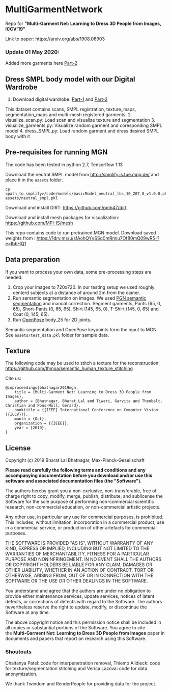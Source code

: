 # MultiGarmentNetwork
Repo for **"Multi-Garment Net: Learning to Dress 3D People from Images, ICCV'19"**

Link to paper: https://arxiv.org/abs/1908.06903

### Update 01 May 2020:
Added more garments here [Part-2](https://datasets.d2.mpi-inf.mpg.de/MultiGarmentNetwork/Multi-Garmentdataset_02.zip)

## Dress SMPL body model with our Digital Wardrobe

1. Download digital wardrobe: [Part-1](https://datasets.d2.mpi-inf.mpg.de/MultiGarmentNetwork/Multi-Garmentdataset.zip) and [Part-2](https://datasets.d2.mpi-inf.mpg.de/MultiGarmentNetwork/Multi-Garmentdataset_02.zip)

This dataset contains scans, SMPL registration, texture_maps, segmentation_maps and multi-mesh registered garments.
2. visualize_scan.py: Load scan and visualize texture and segmentation
3. visualize_garments.py: Visualize random garment and coresponding SMPL model
4. dress_SMPL.py: Load random garment and dress desired SMPL body with it


## Pre-requisites for running MGN
The code has been tested in python 2.7, Tensorflow 1.13

Download the neutral SMPL model from http://smplify.is.tue.mpg.de/ and place it in the `assets` folder.
```
cp <path_to_smplify>/code/models/basicModel_neutral_lbs_10_207_0_v1.0.0.pkl assets/neutral_smpl.pkl
```

Download and install DIRT: https://github.com/pmh47/dirt.

Download and install mesh packages for visualization: https://github.com/MPI-IS/mesh

This repo contains code to run pretrained MGN model.
Download saved weights from : https://1drv.ms/u/s!AohQYySSg0mRmju7Of80mQ09wR5-?e=IbbHQ1

## Data preparation

If you want to process your own data, some pre-processing steps are needed:

1. Crop your images to 720x720. In our testing setup we used roughly centerd subjects at a distance of around 2m from the camer.
2. Run semantic segmentation on images. We used [PGN semantic segmentation](https://github.com/Engineering-Course/CIHP_PGN) and manual correction. Segment garments, Pants (65, 0, 65), Short-Pants (0, 65, 65), Shirt (145, 65, 0), T-Shirt (145, 0, 65) and Coat (0, 145, 65).
3. Run [OpenPose](https://github.com/CMU-Perceptual-Computing-Lab/openpose) body_25 for 2D joints.

Semantic segmentation and OpenPose keypoints form the input to MGN. See `assets/test_data.pkl` folder for sample data.

## Texture

The following code may be used to stitch a texture for the reconstruction: https://github.com/thmoa/semantic_human_texture_stitching

Cite us:
```
@inproceedings{bhatnagar2019mgn,
    title = {Multi-Garment Net: Learning to Dress 3D People from Images},
    author = {Bhatnagar, Bharat Lal and Tiwari, Garvita and Theobalt, Christian and Pons-Moll, Gerard},
    booktitle = {{IEEE} International Conference on Computer Vision ({ICCV})},
    month = {Oct},
    organization = {{IEEE}},
    year = {2019},
}
```

## License

Copyright (c) 2019 Bharat Lal Bhatnagar, Max-Planck-Gesellschaft

**Please read carefully the following terms and conditions and any accompanying documentation before you download and/or use this software and associated documentation files (the "Software").**

The authors hereby grant you a non-exclusive, non-transferable, free of charge right to copy, modify, merge, publish, distribute, and sublicense the Software for the sole purpose of performing non-commercial scientific research, non-commercial education, or non-commercial artistic projects.

Any other use, in particular any use for commercial purposes, is prohibited. This includes, without limitation, incorporation in a commercial product, use in a commercial service, or production of other artefacts for commercial purposes.

THE SOFTWARE IS PROVIDED "AS IS", WITHOUT WARRANTY OF ANY KIND, EXPRESS OR IMPLIED, INCLUDING BUT NOT LIMITED TO THE WARRANTIES OF MERCHANTABILITY, FITNESS FOR A PARTICULAR PURPOSE AND NONINFRINGEMENT. IN NO EVENT SHALL THE AUTHORS OR COPYRIGHT HOLDERS BE LIABLE FOR ANY CLAIM, DAMAGES OR OTHER LIABILITY, WHETHER IN AN ACTION OF CONTRACT, TORT OR OTHERWISE, ARISING FROM, OUT OF OR IN CONNECTION WITH THE SOFTWARE OR THE USE OR OTHER DEALINGS IN THE SOFTWARE.

You understand and agree that the authors are under no obligation to provide either maintenance services, update services, notices of latent defects, or corrections of defects with regard to the Software. The authors nevertheless reserve the right to update, modify, or discontinue the Software at any time.

The above copyright notice and this permission notice shall be included in all copies or substantial portions of the Software. You agree to cite the **Multi-Garment Net: Learning to Dress 3D People from Images** paper in documents and papers that report on research using this Software.


### Shoutouts

Chaitanya Patel: code for interpenetration removal, Thiemo Alldieck: code for texture/segmentation
stitching and Verica Lazova: code for data anonymization.

We thank Twindom and RenderPeople for providing data for the project. 
